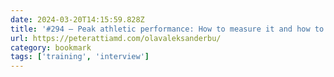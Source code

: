 ```yaml
---
date: 2024-03-20T14:15:59.828Z
title: '#294 ‒ Peak athletic performance: How to measure it and how to train for it from the coach of the most elite athletes on earth | Olav Aleksander Bu - Peter Attia'
url: https://peterattiamd.com/olavaleksanderbu/
category: bookmark
tags: ['training', 'interview']
---
```

